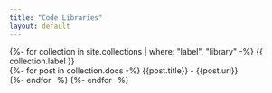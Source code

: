 ```yaml
---
title: "Code Libraries"
layout: default
---
```


{%- for collection in site.collections | where: "label", "library" -%}
    {{ collection.label }}<br />
    {%- for post in collection.docs -%}
        {{post.title}} - {{post.url}}<br />
    {%- endfor -%}
{%- endfor -%}


